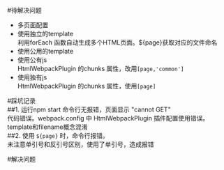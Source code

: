 #待解决问题  
* 多页面配置  
* 使用独立的template  
	利用forEach 函数自动生成多个HTML页面。${page}获取对应的文件命名
* 使用公用的template  
* 使用公有js  
	HtmlWebpackPlugin 的chunks 属性，改用`[page,'common']` 
* 使用独有js  
	HtmlWebpackPlugin 的chunks 属性，使用`[page]`

#踩坑记录  
##1. 运行npm start 命令行无报错，页面显示 "cannot GET"  
 代码错误。webpack.config 中 HtmlWebpackPlugin 插件配置使用错误。template和filename概念混淆    
##2. 使用 `${page}` 时，命令行报错。  
 未注意单引号和反引号区别，使用了单引号，造成报错  

#解决问题

